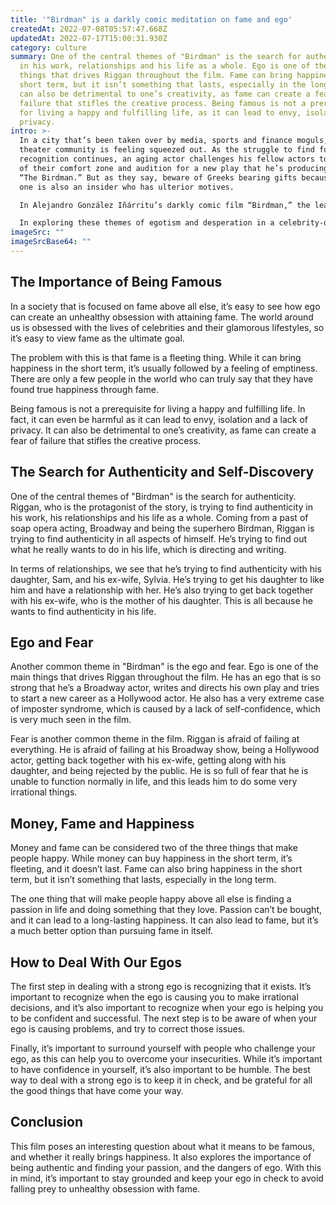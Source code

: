 ```yaml
---
title: '"Birdman" is a darkly comic meditation on fame and ego'
createdAt: 2022-07-08T05:57:47.668Z
updatedAt: 2022-07-17T15:00:31.930Z
category: culture
summary: One of the central themes of "Birdman" is the search for authenticity
  in his work, relationships and his life as a whole. Ego is one of the main
  things that drives Riggan throughout the film. Fame can bring happiness in the
  short term, but it isn’t something that lasts, especially in the long term. It
  can also be detrimental to one’s creativity, as fame can create a fear of
  failure that stifles the creative process. Being famous is not a prerequisite
  for living a happy and fulfilling life, as it can lead to envy, isolation and
  privacy.
intro: >-
  In a city that’s been taken over by media, sports and finance moguls, the
  theater community is feeling squeezed out. As the struggle to find funding and
  recognition continues, an aging actor challenges his fellow actors to step out
  of their comfort zone and audition for a new play that he’s producing called
  “The Birdman.” But as they say, beware of Greeks bearing gifts because this
  one is also an insider who has ulterior motives. 

  In Alejandro González Iñárritu’s darkly comic film “Birdman,” the lead character—an arrogant actor named Riggan Thomson—is simultaneously tormented by his past success as the superhero Birdman but also driven by the desire for fame again. As a result, he devises a plan to create publicity for his production of The Birdman by playing both roles in the same play and switching back and forth in front of an audience. He also moves into the derelict theater with his daughter where he will perform as part of his preparations on getting back into shape.

  In exploring these themes of egotism and desperation in a celebrity-obsessed world, "Birdman" is an interesting exploration of what it means to be famous and why we allow others to have such power over us.
imageSrc: ""
imageSrcBase64: ""
---
```


## The Importance of Being Famous

In a society that is focused on fame above all else, it’s easy to see how ego can create an unhealthy obsession with attaining fame. The world around us is obsessed with the lives of celebrities and their glamorous lifestyles, so it’s easy to view fame as the ultimate goal.

The problem with this is that fame is a fleeting thing. While it can bring happiness in the short term, it’s usually followed by a feeling of emptiness. There are only a few people in the world who can truly say that they have found true happiness through fame.

Being famous is not a prerequisite for living a happy and fulfilling life. In fact, it can even be harmful as it can lead to envy, isolation and a lack of privacy. It can also be detrimental to one’s creativity, as fame can create a fear of failure that stifles the creative process.

## The Search for Authenticity and Self-Discovery

One of the central themes of "Birdman" is the search for authenticity. Riggan, who is the protagonist of the story, is trying to find authenticity in his work, his relationships and his life as a whole. Coming from a past of soap opera acting, Broadway and being the superhero Birdman, Riggan is trying to find authenticity in all aspects of himself. He’s trying to find out what he really wants to do in his life, which is directing and writing.

In terms of relationships, we see that he’s trying to find authenticity with his daughter, Sam, and his ex-wife, Sylvia. He’s trying to get his daughter to like him and have a relationship with her. He’s also trying to get back together with his ex-wife, who is the mother of his daughter. This is all because he wants to find authenticity in his life.

## Ego and Fear

Another common theme in "Birdman" is the ego and fear. Ego is one of the main things that drives Riggan throughout the film. He has an ego that is so strong that he’s a Broadway actor, writes and directs his own play and tries to start a new career as a Hollywood actor. He also has a very extreme case of imposter syndrome, which is caused by a lack of self-confidence, which is very much seen in the film.

Fear is another common theme in the film. Riggan is afraid of failing at everything. He is afraid of failing at his Broadway show, being a Hollywood actor, getting back together with his ex-wife, getting along with his daughter, and being rejected by the public. He is so full of fear that he is unable to function normally in life, and this leads him to do some very irrational things.

## Money, Fame and Happiness

Money and fame can be considered two of the three things that make people happy. While money can buy happiness in the short term, it’s fleeting, and it doesn’t last. Fame can also bring happiness in the short term, but it isn’t something that lasts, especially in the long term.

The one thing that will make people happy above all else is finding a passion in life and doing something that they love. Passion can’t be bought, and it can lead to a long-lasting happiness. It can also lead to fame, but it’s a much better option than pursuing fame in itself.

## How to Deal With Our Egos

The first step in dealing with a strong ego is recognizing that it exists. It’s important to recognize when the ego is causing you to make irrational decisions, and it’s also important to recognize when your ego is helping you to be confident and successful. The next step is to be aware of when your ego is causing problems, and try to correct those issues.

Finally, it’s important to surround yourself with people who challenge your ego, as this can help you to overcome your insecurities. While it’s important to have confidence in yourself, it’s also important to be humble. The best way to deal with a strong ego is to keep it in check, and be grateful for all the good things that have come your way.

## Conclusion

This film poses an interesting question about what it means to be famous, and whether it really brings happiness. It also explores the importance of being authentic and finding your passion, and the dangers of ego. With this in mind, it’s important to stay grounded and keep your ego in check to avoid falling prey to unhealthy obsession with fame.
